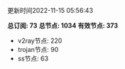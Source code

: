 更新时间2022-11-15 05:56:43

**总订阅: 73**
**总节点: 1034**
**有效节点: 373**
- v2ray节点: 220
- trojan节点: 90
- ss节点: 63
